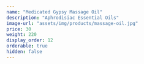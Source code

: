 ```yaml
---
name: "Medicated Gypsy Massage Oil"
description: "Aphrodisiac Essential Oils"
image-url: "assets/img/products/massage-oil.jpg"
price: 30
weight: 220
display_order: 12
orderable: true
hidden: false
---
```

